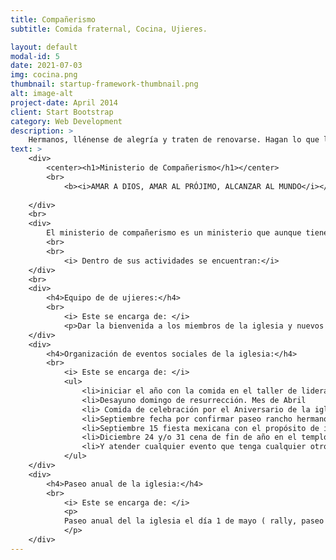 ```yaml
---
title: Compañerismo
subtitle: Comida fraternal, Cocina, Ujieres.

layout: default
modal-id: 5
date: 2021-07-03
img: cocina.png
thumbnail: startup-framework-thumbnail.png
alt: image-alt
project-date: April 2014
client: Start Bootstrap
category: Web Development
description: >     
    Hermanos, llénense de alegría y traten de renovarse. Hagan lo que les digo: pónganse de acuerdo entre ustedes y vivan en paz. Así, el Dios de amor y paz estará con ustedes. 2 corintios 13:11
text: >
    <div>
        <center><h1>Ministerio de Compañerismo</h1></center>
        <br>   
            <b><i>AMAR A DIOS, AMAR AL PRÓJIMO, ALCANZAR AL MUNDO</i></b>
        
    </div>
    <br>
    <div>
        El ministerio de compañerismo es un ministerio que aunque tiene liderazgo en cada actividad también hace parte a toda la iglesia. 
        <br>
        <br>
            <i> Dentro de sus actividades se encuentran:</i>
    </div>
    <br>
    <div>
        <h4>Equipo de de ujieres:</h4>
        <br>
            <i> Este se encarga de: </i>
            <p>Dar la bienvenida a los miembros de la iglesia y nuevos congregantes cada domingo o evento especial buscando que se sientan en confianza y acogidos desde el primer momento que llegan.
    </div>
    <div>
        <h4>Organización de eventos sociales de la iglesia:</h4>
        <br>
            <i> Este se encarga de: </i>
            <ul>
                <li>iniciar el año con la comida en el taller de liderazgo (fuera de la ciudad)
                <li>Desayuno domingo de resurrección. Mes de Abril
                <li> Comida de celebración por el Aniversario de la iglesia. El tercer domingo de junio 
                <li>Septiembre fecha por confirmar paseo rancho hermano Chuy elotiza.
                <li>Septiembre 15 fiesta mexicana con el propósito de invitar a la comunidad cercana de Estrella de Belén para ser de bendición (alcanzar al mundo).
                <li>Diciembre 24 y/o 31 cena de fin de año en el templo.
                <li>Y atender cualquier evento que tenga cualquier otro ministerio, andinos previo aviso para poder servirles como se merecen.
            </ul>
    </div>
    <div>
        <h4>Paseo anual de la iglesia:</h4>
        <br>
            <i> Este se encarga de: </i>
            <p>
            Paseo anual del la iglesia el día 1 de mayo ( rally, paseo balneario, día de campo, etc) está pendiente un hermano que se haga cargo de esta actividad.
            </p>
    </div>
---
```

